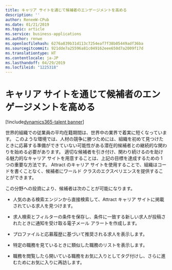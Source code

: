 ```yaml
---
title: キャリア サイトを通じて候補者のエンゲージメントを高める
description: ''
author: ReneeW-CPub
ms.date: 01/21/2019
ms.topic: article
ms.service: business-applications
ms.author: renwe
ms.openlocfilehash: 6276a839b31d113c7254eaf7f38b05449adf36ba
ms.sourcegitcommit: 921dde7a25596a81c049162eee650d7a2009f17d
ms.translationtype: HT
ms.contentlocale: ja-JP
ms.lasthandoff: 04/29/2019
ms.locfileid: "1225318"
---
```

#  <a name="improve-candidate-engagement-via-career-site"></a>キャリア サイトを通じて候補者のエンゲージメントを高める 
[!include[dynamics365-talent banner](../../includes/dynamics365-talent.md)]





世界的組織での従業員の平均在籍期間は、世界中の業界で着実に短くなっています。 このような環境では、人材の競争に勝つためには、組織を初めて見つけたときに応募する準備ができていない可能性がある潜在的候補者との継続的な関わりを始める必要があります。 適切な候補者を引き付け、関わり続けるのを助ける魅力的なキャリア サイトを用意することは、上記の目標を達成するための 1 つの重要な方法です。 Attract のキャリア サイトを使用することで、組織はコードを書くことなく、候補者にワールド クラスのエクスペリエンスを提供することができます。

この分野への投資により、候補者は次のことが可能になります。

-   人気のある検索エンジンから直接検索して、Attract キャリア サイトに掲載されている求人を見つけます。

-   求人検索とフィルターの条件を保存し、条件に一致する新しい求人が投稿されたときに通知を受け取る電子メール アラートを作成します。

-   プロファイルと応募履歴に基づいて推奨される求人を表示します。

-   特定の職務を見ているときに類似した職務のリストを表示します。

-   職務を閲覧したら開いている職務をお気に入りとしてタグ付けし、さらに進むためにお気に入りに再訪します。
